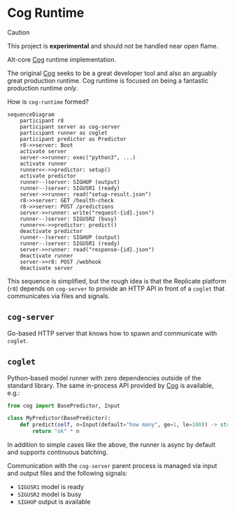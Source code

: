 # Cog Runtime

> [!CAUTION]
> This project is **experimental** and should not be handled near open flame.

Alt-core [Cog] runtime implementation.

The original [Cog] seeks to be a great developer tool and also an arguably great
production runtime. Cog runtime is focused on being a fantastic production runtime _only_.

How is `cog-runtime` formed?

```mermaid
sequenceDiagram
    participant r8
    participant server as cog-server
    participant runner as coglet
    participant predictor as Predictor
    r8->>server: Boot
    activate server
    server->>runner: exec("python3", ...)
    activate runner
    runner<<->>predictor: setup()
    activate predictor
    runner--)server: SIGHUP (output)
    runner--)server: SIGUSR1 (ready)
    server->>runner: read("setup-result.json")
    r8->>server: GET /health-check
    r8->>server: POST /predictions
    server->>runner: write("request-{id}.json")
    runner--)server: SIGUSR2 (busy)
    runner<<->>predictor: predict()
    deactivate predictor
    runner--)server: SIGHUP (output)
    runner--)server: SIGUSR1 (ready)
    server->>runner: read("response-{id}.json")
    deactivate runner
    server->>r8: POST /webhook
    deactivate server
```

This sequence is simplified, but the rough idea is that the Replicate platform (`r8`)
depends on `cog-server` to provide an HTTP API in front of a `coglet`
that communicates via files and signals.

## `cog-server`

Go-based HTTP server that knows how to spawn and communicate with
`coglet`.

## `coglet`

Python-based model runner with zero dependencies outside of the standard library.
The same in-process API provided by [Cog] is available, e.g.:

```python
from cog import BasePredictor, Input

class MyPredictor(BasePredictor):
    def predict(self, n=Input(default="how many", ge=1, le=100)) -> str:
        return "ok" * n
```

In addition to simple cases like the above, the runner is async by default and supports
continuous batching.

Communication with the `cog-server` parent process is managed via input and output files
and the following signals:

- `SIGUSR1` model is ready
- `SIGUSR2` model is busy
- `SIGHUP` output is available

[Cog]: <https://github.com/replicate/cog>
